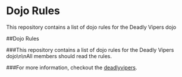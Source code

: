 Dojo Rules
==========

This repository contains a list of dojo rules for the Deadly Vipers dojo

##Dojo Rules

###This repository contains a list of dojo rules for the Deadly Vipers dojo\n\nAll members should read the rules.

###For more information, checkout the [deadlyvipers](https://github.com/deadlyvipers).

